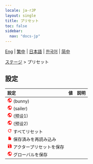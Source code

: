 ```yaml
---
locale: ja-rJP
layout: single
title: プリセット
toc: false
sidebar:
  nav: "docs-jp"
---
```

[Eng](/dancexr/menu/2025.5/stage/actor_presets) | [繁中](/tw/dancexr/menu/2025.5/stage/actor_presets) | [日本語](/jp/dancexr/menu/2025.5/stage/actor_presets) | [한국어](/kr/dancexr/menu/2025.5/stage/actor_presets) | [简中](/zh/dancexr/menu/2025.5/stage/actor_presets)

[ステージ](../menu#ステージ) > プリセット

## 設定

| 設定 | 値 | 説明 |
| :--- | --- | :--- |
| <img src="/images/icon/ic_globe.png" alt="globe icon"/> (bunny) || 
| <img src="/images/icon/ic_globe.png" alt="globe icon"/> (sailer) || 
| <img src="/images/icon/ic_globe.png" alt="globe icon"/> (预设1) || 
| <img src="/images/icon/ic_globe.png" alt="globe icon"/> (预设2) || 
| <img src="/images/icon/ic_refresh.png" alt="refresh icon"/> すべてリセット || 
| <img src="/images/icon/ic_file.png" alt="file icon"/> 保存済みを再読み込み || 
| <img src="/images/icon/ic_save.png" alt="save icon"/> アクタープリセットを保存 || 
| <img src="/images/icon/ic_globe.png" alt="globe icon"/> グローバルを保存 || 
